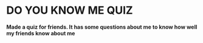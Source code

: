 # DO YOU KNOW ME QUIZ

**Made a quiz for friends. It has some questions about me to know how well my friends know about me**